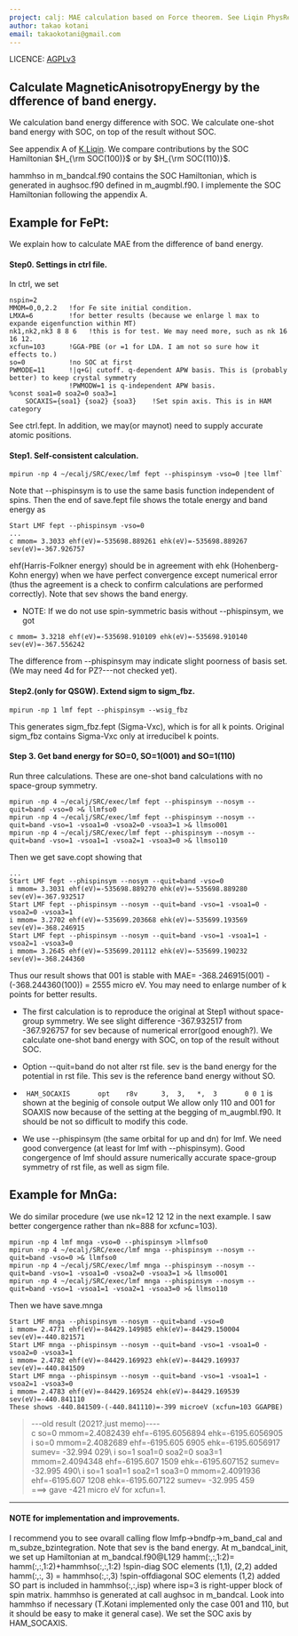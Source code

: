```yaml
---
project: calj: MAE calculation based on Force theorem. See Liqin PhysRevB.99.054418,
author: takao kotani
email: takaokotani@gmail.com
---
```

LICENCE: [AGPLv3](https://www.gnu.org/licenses/agpl-3.0.html)

## Calculate MagneticAnisotropyEnergy by the dfference of band energy.
We calculation band energy difference with SOC. We calculate one-shot band energy with SOC,
on top of the result without SOC.

See appendix A of [K.Liqin](https://link.aps.org/doi/10.1103/PhysRevB.99.054418). 
We compare contributions by the SOC Hamiltonian $H_{\rm SOC(100)}$ or by $H_{\rm SOC(110)}$.

hammhso in m_bandcal.f90 contains the SOC Hamiltonian,
which is generated in aughsoc.f90 defined in m_augmbl.f90.
I implemente the SOC Hamiltonian following the appendix A.

## Example for FePt: 
We explain how to calculate MAE from the difference of band energy.
#### Step0. Settings in ctrl file.
In ctrl, we set
```
nspin=2 
MMOM=0,0,2.2   !for Fe site initial condition.
LMXA=6         !for better results (because we enlarge l max to expande eigenfunction within MT)
nk1,nk2,nk3 8 8 6   !this is for test. We may need more, such as nk 16 16 12.
xcfun=103      !GGA-PBE (or =1 for LDA. I am not so sure how it effects to.)
so=0           !no SOC at first
PWMODE=11      !|q+G| cutoff. q-dependent APW basis. This is (probably better) to keep crystal symmetry 
               !PWMODW=1 is q-independent APW basis.
%const soa1=0 soa2=0 soa3=1 
    SOCAXIS={soa1} {soa2} {soa3} 	!Set spin axis. This is in HAM category
```
See ctrl.fept. In addition, we may(or maynot) need to supply accurate atomic positions.

#### Step1. Self-consistent calculation.
```
mpirun -np 4 ~/ecalj/SRC/exec/lmf fept --phispinsym -vso=0 |tee llmf`
```

Note that --phispinsym is to use the same basis function independent of spins.
Then the end of save.fept file shows the totale energy and band energy as
```
Start LMF fept --phispinsym -vso=0
...
c mmom= 3.3033 ehf(eV)=-535698.889261 ehk(eV)=-535698.889267 sev(eV)=-367.926757
```
ehf(Harris-Folkner energy) should be in agreement with ehk (Hohenberg-Kohn energy) when
we have perfect convergence except numerical error
(thus the agreement is a check to confirm calculations are performed correctly).
Note that sev shows the band energy.

* NOTE:
 If we do not use spin-symmetric basis without --phispinsym, we got
```
c mmom= 3.3218 ehf(eV)=-535698.910109 ehk(eV)=-535698.910140 sev(eV)=-367.556242
```

The difference from --phispinsym may indicate slight poorness of basis set. (We may need 4d for PZ?---not checked yet).

#### Step2.(only for QSGW). Extend sigm to sigm_fbz. 
```
mpirun -np 1 lmf fept --phispinsym --wsig_fbz 
```

This generates sigm_fbz.fept (Sigma-Vxc), which is for all k points.
Original sigm_fbz contains Sigma-Vxc only at irreducibel k points.

#### Step 3. Get band energy for SO=0, SO=1(001) and SO=1(110) 
Run three calculations. These are one-shot band calculations with no space-group symmetry.
```
mpirun -np 4 ~/ecalj/SRC/exec/lmf fept --phispinsym --nosym --quit=band -vso=0 >& llmfso0 
mpirun -np 4 ~/ecalj/SRC/exec/lmf fept --phispinsym --nosym --quit=band -vso=1 -vsoa1=0 -vsoa2=0 -vsoa3=1 >& llmso001
mpirun -np 4 ~/ecalj/SRC/exec/lmf fept --phispinsym --nosym --quit=band -vso=1 -vsoa1=1 -vsoa2=1 -vsoa3=0 >& llmso110
```

Then we get save.copt showing that 
```
...
Start LMF fept --phispinsym --nosym --quit=band -vso=0
i mmom= 3.3031 ehf(eV)=-535698.889270 ehk(eV)=-535698.889280 sev(eV)=-367.932517
Start LMF fept --phispinsym --nosym --quit=band -vso=1 -vsoa1=0 -vsoa2=0 -vsoa3=1
i mmom= 3.2702 ehf(eV)=-535699.203668 ehk(eV)=-535699.193569 sev(eV)=-368.246915
Start LMF fept --phispinsym --nosym --quit=band -vso=1 -vsoa1=1 -vsoa2=1 -vsoa3=0
i mmom= 3.2645 ehf(eV)=-535699.201112 ehk(eV)=-535699.190232 sev(eV)=-368.244360
```

Thus our result shows that 001 is stable with MAE= -368.246915(001) - (-368.244360(100)) = 2555 micro eV.
You may need to enlarge number of k points for better results.

- The first calculation is to reproduce the original at Step1 without space-group symmetry.
We see slight difference -367.932517 from -367.926757 for sev 
because of numerical error(good enough?). We calculate one-shot band energy with SOC,
on top of the result without SOC.

- Option --quit=band do not alter rst file. 
 sev is the band energy for the potential in rst file.
 This sev is the reference band energy without SO. 

- ` HAM_SOCAXIS       opt    r8v      3,  3,   *,  3       0 0 1`
is shown at the beginig of console output 
We allow only 110 and 001 for SOAXIS now because of the setting at the begging of m_augmbl.f90.
It should be not so difficult to modify this code.

- We use --phispinsym (the same orbital for up and dn) for lmf.
We need good convergence (at least for lmf with --phispinsym).
Good congergence of lmf should assure numerically accurate space-group 
symmetry of rst file, as well as sigm file.


## Example for MnGa: 
We do similar procedure (we use nk=12 12 12 in the next example. 
I saw better congergence rather than nk=888 for xcfunc=103).
```
mpirun -np 4 lmf mnga -vso=0 --phispinsym >llmfso0
mpirun -np 4 ~/ecalj/SRC/exec/lmf mnga --phispinsym --nosym --quit=band -vso=0 >& llmfso0 
mpirun -np 4 ~/ecalj/SRC/exec/lmf mnga --phispinsym --nosym --quit=band -vso=1 -vsoa1=0 -vsoa2=0 -vsoa3=1 >& llmso001
mpirun -np 4 ~/ecalj/SRC/exec/lmf mnga --phispinsym --nosym --quit=band -vso=1 -vsoa1=1 -vsoa2=1 -vsoa3=0 >& llmso110
```

Then we have save.mnga
```
Start LMF mnga --phispinsym --nosym --quit=band -vso=0
i mmom= 2.4771 ehf(eV)=-84429.149985 ehk(eV)=-84429.150004 sev(eV)=-440.821571
Start LMF mnga --phispinsym --nosym --quit=band -vso=1 -vsoa1=0 -vsoa2=0 -vsoa3=1
i mmom= 2.4782 ehf(eV)=-84429.169923 ehk(eV)=-84429.169937 sev(eV)=-440.841509
Start LMF mnga --phispinsym --nosym --quit=band -vso=1 -vsoa1=1 -vsoa2=1 -vsoa3=0
i mmom= 2.4783 ehf(eV)=-84429.169524 ehk(eV)=-84429.169539 sev(eV)=-440.841110
These shows -440.841509-(-440.841110)=-399 microeV (xcfun=103 GGAPBE)
```

> ---old result (2021?.just memo)----\
> c so=0 mmom=2.4082439 ehf=-6195.6056894 ehk=-6195.6056905\
> i so=0 mmom=2.4082689                      ehf=-6195.605 6905 ehk=-6195.6056917 sumev=  -32.994 029\ 
> i so=1 soa1=0 soa2=0 soa3=1 mmom=2.4094348 ehf=-6195.607 1509 ehk=-6195.607152  sumev=  -32.995 490\ 
> i so=1 soa1=1 soa2=1 soa3=0 mmom=2.4091936 ehf=-6195.607 1208 ehk=-6195.607122  sumev=  -32.995 459\
> ===> gave -421 micro eV for xcfun=1.


----
#### NOTE for implementation and improvements.
I recommend you to see ovarall calling flow lmfp->bndfp->m_band_cal and m_subze_bzintegration.
Note that sev is the band energy.
At m_bandcal_init, we set up Hamiltonian at m_bandcal.f90@L129
          hamm(:,:,1:2)= hamm(:,:,1:2)+hammhso(:,:,1:2) !spin-diag SOC elements (1,1), (2,2) added
          hamm(:,:, 3) = hammhso(:,:,3)                 !spin-offdiagonal SOC elements (1,2) added
SO part is included in hammhso(:,:,isp) where isp=3 is right-upper block of spin matrix.
hammhso is generated at call aughsoc in m_bandcal.
Look into hammhso if necessary 
(T.Kotani implemented only the case 001 and 110, but it should be easy to make it general case).
We set the SOC axis by HAM_SOCAXIS.


	


